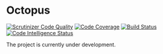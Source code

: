 Octopus
==========
[![Scrutinizer Code Quality](https://scrutinizer-ci.com/g/aspirantzhang/octopus/badges/quality-score.png?b=master)](https://scrutinizer-ci.com/g/aspirantzhang/octopus/?branch=master)
[![Code Coverage](https://scrutinizer-ci.com/g/aspirantzhang/octopus/badges/coverage.png?b=master)](https://scrutinizer-ci.com/g/aspirantzhang/octopus/?branch=master)
[![Build Status](https://scrutinizer-ci.com/g/aspirantzhang/octopus/badges/build.png?b=master)](https://scrutinizer-ci.com/g/aspirantzhang/octopus/build-status/master)
[![Code Intelligence Status](https://scrutinizer-ci.com/g/aspirantzhang/octopus/badges/code-intelligence.svg?b=master)](https://scrutinizer-ci.com/code-intelligence)

The project is currently under development.

